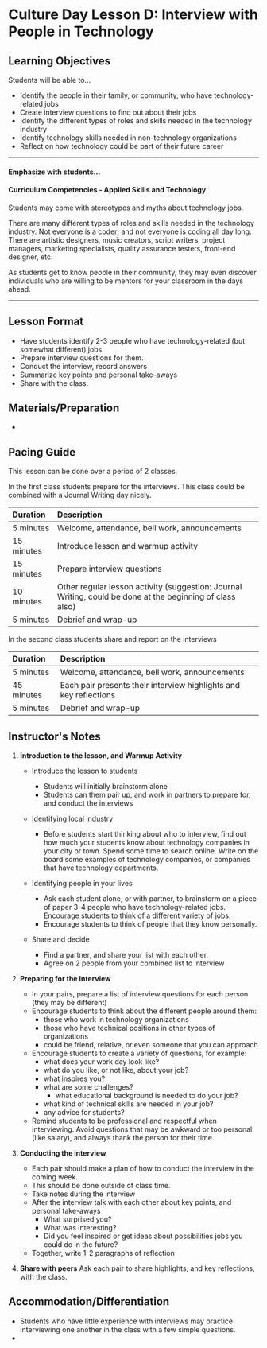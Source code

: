 # Culture Day Lesson D: Interview with People in Technology

## Learning Objectives
Students will be able to...
* Identify the people in their family, or community, who have technology-related jobs
* Create interview questions to find out about their jobs
* Identify the different types of roles and skills needed in the technology industry
* Identify technology skills needed in non-technology organizations
* Reflect on how technology could be part of their future career

---
#### Emphasize with students...

#### Curriculum Competencies - Applied Skills and Technology

Students may come with stereotypes and myths about technology jobs.  

There are many different types of roles and skills needed in the technology industry.  Not everyone is a coder;  and not everyone is coding all day long.  There are artistic designers, music creators, script writers, project managers, marketing specialists, quality assurance testers, front-end designer,  etc.  

As students get to know people in their community, they may even discover individuals who are willing to be mentors for your classroom in the days ahead.

---

## Lesson Format
* Have students identify 2-3 people who have technology-related (but somewhat different) jobs.
* Prepare interview questions for them.
* Conduct the interview, record answers
* Summarize key points and personal take-aways
* Share with the class.

## Materials/Preparation
* 

## Pacing Guide

This lesson can be done over a period of 2 classes.

In the first class students prepare for the interviews.  This class could be combined with a Journal Writing day nicely.

| Duration | Description |
| :--- | :--- |
| 5 minutes | Welcome, attendance, bell work, announcements |
| 15 minutes | Introduce lesson and warmup activity|
| 15 minutes | Prepare interview questions |
| 10 minutes | Other regular lesson activity (suggestion: Journal Writing, could be done at the beginning of class also)|
| 5 minutes | Debrief and wrap-up |

In the second class students share and report on the interviews

| Duration | Description |
| :--- | :--- |
| 5 minutes | Welcome, attendance, bell work, announcements |
| 45 minutes | Each pair presents their interview highlights and key reflections|
| 5 minutes | Debrief and wrap-up |

## Instructor's Notes
1.  **Introduction to the lesson, and Warmup Activity**

    * Introduce the lesson to students
        * Students will initially brainstorm alone
        * Students can them pair up, and work in partners to prepare for, and conduct the interviews

    * Identifying local industry 
        * Before students start thinking about who to interview, find out how much your students know about technology companies in your city or town.  Spend some time to search online.  Write on the board some examples of technology companies, or companies that have technology departments.  

    * Identifying people in your lives

        * Ask each student alone, or with partner, to brainstorm on a piece of paper 3-4 people who have technology-related jobs.  Encourage students to think of a different variety of jobs. 
        * Encourage students to think of people that they know personally.
        
    * Share and decide
        * Find a partner, and share your list with each other.
        * Agree on 2 people from your combined list to interview

2.  **Preparing for the interview**

     * In your pairs, prepare a list of interview questions for each person (they may be different) 
     * Encourage students to think about the different people around them:
        * those who work in technology organizations
        * those who have technical positions in other types of organizations
        * could be friend, relative, or even someone that you can approach 
     * Encourage students to create a variety of questions, for example:
       * what does your work day look like?
       * what do you like, or not like, about your job?
       * what inspires you?  
       * what are some challenges?
         * what educational background is needed to do your job?
        * what kind of technical skills are needed in your job?
        * any advice for students?
     * Remind students to be professional and respectful when interviewing.  Avoid questions that may be awkward or too personal (like salary), and always thank the person for their time.  
  
  
3. **Conducting the interview**

    * Each pair should make a plan of how to conduct the interview in the coming week. 
    * This should be done outside of class time. 
    * Take notes during the interview
    * After the interview talk with each other about key points, and personal take-aways
         * What surprised you?
         * What was interesting?
        * Did you feel inspired or get ideas about possibilities jobs you could do in the future?
    * Together, write 1-2 paragraphs of reflection
 
 4.  **Share with peers**
Ask each pair to share highlights, and key reflections,  with the class. 

## Accommodation/Differentiation
* Students who have little experience with interviews may practice interviewing one another in the class with a few simple questions.  
* 

